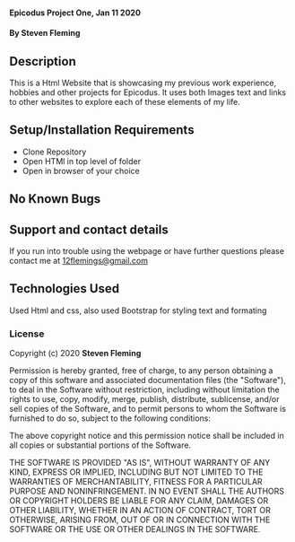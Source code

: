 
#### Epicodus Project One, Jan 11 2020

#### By Steven Fleming
## Description

This is a Html Website that is showcasing my previous work experience, hobbies and other projects for Epicodus. It uses both Images text and links to other websites to explore each of these elements of my life. 

## Setup/Installation Requirements

* Clone Repository 
* Open HTMl in top level of folder
* Open in browser of your choice

## No Known Bugs

## Support and contact details

If you run into trouble using the webpage or have further questions please contact me at 12flemings@gmail.com

## Technologies Used

Used Html and css, also used Bootstrap for styling text and formating
### License

Copyright (c) 2020 **Steven Fleming**

Permission is hereby granted, free of charge, to any person obtaining a copy of this software and associated documentation files (the "Software"), to deal in the Software without restriction, including without limitation the rights to use, copy, modify, merge, publish, distribute, sublicense, and/or sell copies of the Software, and to permit persons to whom the Software is furnished to do so, subject to the following conditions:

The above copyright notice and this permission notice shall be included in all copies or substantial portions of the Software.

THE SOFTWARE IS PROVIDED "AS IS", WITHOUT WARRANTY OF ANY KIND, EXPRESS OR IMPLIED, INCLUDING BUT NOT LIMITED TO THE WARRANTIES OF MERCHANTABILITY, FITNESS FOR A PARTICULAR PURPOSE AND NONINFRINGEMENT. IN NO EVENT SHALL THE AUTHORS OR COPYRIGHT HOLDERS BE LIABLE FOR ANY CLAIM, DAMAGES OR OTHER LIABILITY, WHETHER IN AN ACTION OF CONTRACT, TORT OR OTHERWISE, ARISING FROM, OUT OF OR IN CONNECTION WITH THE SOFTWARE OR THE USE OR OTHER DEALINGS IN THE SOFTWARE.
